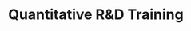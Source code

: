 ---
layout: training
title: Quantitative R&D Training
permalink: /solutions/quantitative-training
description: "Advance Your Decision Intelligence with AxOps&#8482; Quantitative R&D Training"
og_image_url: /assets/img/photos/opengraph/axops-technologies-og-image-v1.jpg
---
